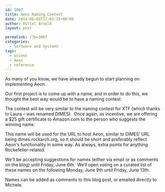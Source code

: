 ```yaml
---
id: 1067
title: Aeon Naming Contest
date: 2014-06-02T17:03:15+00:00
author: Hillel Arnold
layout: post

permalink: /?p=1067
categories:
  - Software and Systems
tags:
  - access
  - Aeon
  - reference
---
```

As many of you know, we have already begun to start planning on implementing Aeon.

Our first project is to come up with a name, and in order to do this, we thought the best way would be to have a naming contest.

The contest will be very similar to the naming contest for XTF (which thanks to Laura – was renamed DIMES).  Once again, as incentive, we are offering a $25 gift certificate to Amazon.com to the person who suggests the winning name.

This name will be used for the URL to host Aeon, similar to DIMES’ URL being dimes.rockarch.org, so it should be short and preferably reflect Aeon's functionality in some way. As always, extra points for anything Rockefeller-related.

We'll be accepting suggestions for names (either via email or as comments on the blog) until Friday, June 6th.  We’ll open voting on a curated list of these names on the following Monday, June 9th until Friday, June 13th.

Names can be added as comments to this blog post, or emailed directly to Michele.